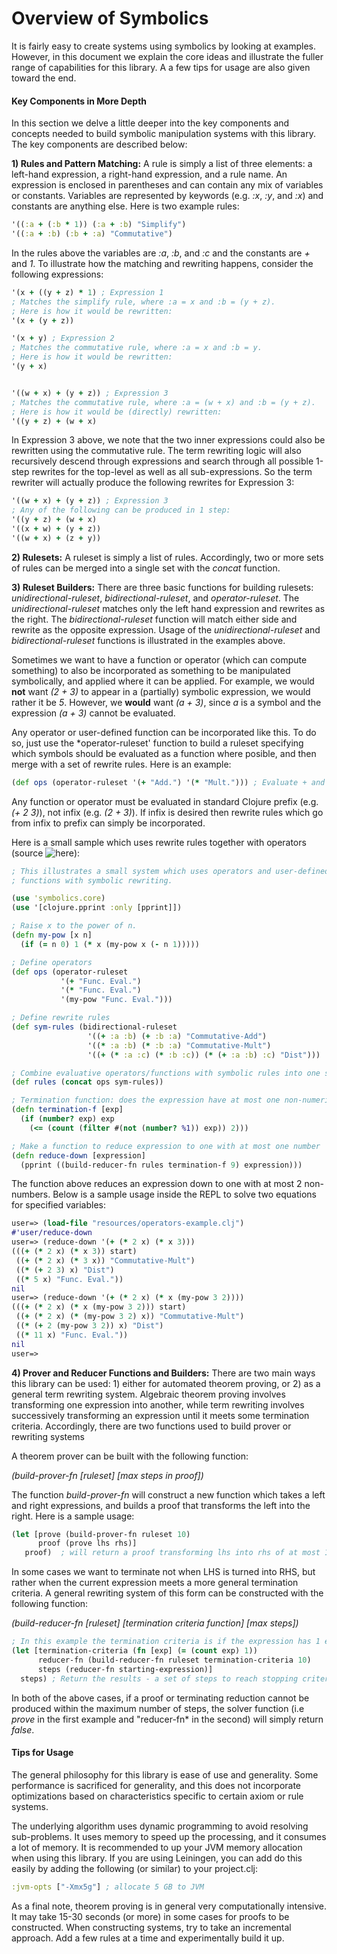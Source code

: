 Overview of Symbolics
===============

It is fairly easy to create systems using symbolics by looking at examples. However, 
in this document we explain the core ideas and illustrate the fuller range of capabilities 
for this library. A a few tips for usage are also given toward the end.

#### Key Components in More Depth

In this section we delve a little deeper into the key components and concepts needed to build symbolic
manipulation systems with this library. The key components are described below:

**1) Rules and Pattern Matching:** A rule is simply a list of three elements: a left-hand expression, 
a right-hand expression, and a rule name. An expression is enclosed in parentheses
and can contain any mix of variables or constants. Variables are represented by
keywords (e.g. *:x*, *:y*, and *:x*) and constants are anything else. Here is two example rules:

```clojure
'((:a + (:b * 1)) (:a + :b) "Simplify")
'((:a + :b) (:b + :a) "Commutative")
```
In the rules above the variables are *:a*, *:b*, and *:c* and the constants are *+* and *1*. 
To illustrate how the matching and rewriting happens, consider the following expressions:

```clojure
'(x + ((y + z) * 1) ; Expression 1
; Matches the simplify rule, where :a = x and :b = (y + z). 
; Here is how it would be rewritten:
'(x + (y + z))

'(x + y) ; Expression 2
; Matches the commutative rule, where :a = x and :b = y. 
; Here is how it would be rewritten:
'(y + x)


'((w + x) + (y + z)) ; Expression 3 
; Matches the commutative rule, where :a = (w + x) and :b = (y + z). 
; Here is how it would be (directly) rewritten:
'((y + z) + (w + x)
```
In Expression 3 above, we note that the two inner expressions could also be rewritten using
the commutative rule. The term rewriting logic will also recursively descend through expressions
and search through all possible 1-step rewrites for the top-level as well as all sub-expressions. So
the term rewriter will actually produce the following rewrites for Expression 3:

```clojure
'((w + x) + (y + z)) ; Expression 3
; Any of the following can be produced in 1 step:
'((y + z) + (w + x)
'((x + w) + (y + z))
'((w + x) + (z + y))
````

**2) Rulesets:** A ruleset is simply a list of rules. Accordingly, two or more sets of rules can be merged 
into a single set with the *concat* function.

**3) Ruleset Builders:** There are three basic functions for building rulesets: *unidirectional-ruleset*, 
*bidirectional-ruleset*, and *operator-ruleset*. The *unidirectional-ruleset* matches only the left hand expression
and rewrites as the right. The *bidirectional-ruleset* function will match either side and rewrite as the opposite 
expression. Usage of the *unidirectional-ruleset* and *bidirectional-ruleset* functions is illustrated in the examples 
above. 

Sometimes we want to have a function or operator (which can compute something) to also be incorporated as something
to be manipulated symbolically, and applied where it can be applied. For example, we would **not** want *(2 + 3)* to appear
in a (partially) symbolic expression, we would rather it be *5*. However, we **would** want *(a + 3)*, since *a* is a symbol
and the expression *(a + 3)* cannot be evaluated. 

Any operator or user-defined function can be incorporated like this. To do so, just use the *operator-ruleset' function 
to build a ruleset specifying which symbols should be evaluated as a function where posible, and then merge with a set of
rewrite rules. Here is an example:

```clojure
(def ops (operator-ruleset '(+ "Add.") '(* "Mult."))) ; Evaluate + and * where possible
```

Any function or operator must be evaluated in standard Clojure prefix (e.g. *(+ 2 3)*), not infix (e.g. *(2 + 3)*). 
If infix is desired then rewrite rules which go from infix to prefix can simply be incorporated.

Here is a small sample which uses rewrite rules together with operators (source ![here](../resources/operators-example.clj)):

```clojure
; This illustrates a small system which uses operators and user-defined
; functions with symbolic rewriting.

(use 'symbolics.core)
(use '[clojure.pprint :only [pprint]])

; Raise x to the power of n.
(defn my-pow [x n]
  (if (= n 0) 1 (* x (my-pow x (- n 1)))))

; Define operators
(def ops (operator-ruleset 
           '(+ "Func. Eval.") 
           '(* "Func. Eval.") 
           '(my-pow "Func. Eval.")))

; Define rewrite rules
(def sym-rules (bidirectional-ruleset 
                 '((+ :a :b) (+ :b :a) "Commutative-Add")
                 '((* :a :b) (* :b :a) "Commutative-Mult")
                 '((+ (* :a :c) (* :b :c)) (* (+ :a :b) :c) "Dist")))

; Combine evaluative operators/functions with symbolic rules into one set
(def rules (concat ops sym-rules))

; Termination function: does the expression have at most one non-numeric value?
(defn termination-f [exp]
  (if (number? exp) exp
    (<= (count (filter #(not (number? %1)) exp)) 2))) 

; Make a function to reduce expression to one with at most one number
(defn reduce-down [expression] 
  (pprint ((build-reducer-fn rules termination-f 9) expression)))
```

The function above reduces an expression down to one with at most 2 non-numbers.
Below is a sample usage inside the REPL to solve two equations for specified
variables:

```clojure
user=> (load-file "resources/operators-example.clj")
#'user/reduce-down
user=> (reduce-down '(+ (* 2 x) (* x 3)))
(((+ (* 2 x) (* x 3)) start)
 ((+ (* 2 x) (* 3 x)) "Commutative-Mult")
 ((* (+ 2 3) x) "Dist")
 ((* 5 x) "Func. Eval."))
nil
user=> (reduce-down '(+ (* 2 x) (* x (my-pow 3 2))))
(((+ (* 2 x) (* x (my-pow 3 2))) start)
 ((+ (* 2 x) (* (my-pow 3 2) x)) "Commutative-Mult")
 ((* (+ 2 (my-pow 3 2)) x) "Dist")
 ((* 11 x) "Func. Eval."))
nil
user=>
```

**4) Prover and Reducer Functions and Builders:** There are two main ways this
library can be used: 1) either for automated theorem proving, or 2) as a general
term rewriting system. Algebraic theorem proving involves transforming one 
expression into another, while term rewriting involves successively transforming
an expression until it meets some termination criteria. Accordingly, there are two
functions used to build prover or rewriting systems

A theorem prover can be built with the following function:

*(build-prover-fn [ruleset] [max steps in proof])*

The function *build-prover-fn* will construct a new function which takes a 
left and right expressions, and builds a proof that transforms the left into the 
right. Here is a sample usage:

```clojure
(let [prove (build-prover-fn ruleset 10)
      proof (prove lhs rhs)]
   proof)  ; will return a proof transforming lhs into rhs of at most 10 steps
```

In some cases we want to terminate not when LHS is turned into RHS, but rather 
when the current expression meets a more general termination criteria. A general 
rewriting system of this form can be constructed with the following function:

*(build-reducer-fn [ruleset] [termination criteria function] [max steps])*

```clojure
; In this example the termination criteria is if the expression has 1 element.
(let [termination-criteria (fn [exp] (= (count exp) 1)) 
      reducer-fn (build-reducer-fn ruleset termination-criteria 10)
      steps (reducer-fn starting-expression)]
  steps) ; Return the results - a set of steps to reach stopping criteria
```
In both of the above cases, if a proof or terminating reduction cannot be produced
within the maximum number of steps, the solver function (i.e *prove* in the first
example and "reducer-fn* in the second) will simply return *false*.

#### Tips for Usage

The general philosophy for this library is ease of use and generality. Some 
performance is sacrificed for generality, and this does not incorporate optimizations
based on characteristics specific to certain axiom or rule systems. 

The underlying algorithm uses dynamic programming to avoid resolving 
sub-problems. It uses memory to speed up the processing, and it consumes a lot of memory.
It is recommended to up your JVM memory allocation when using this library. If you are using
Leiningen, you can add do this easily by adding the following (or similar) to your project.clj:

```clojure
:jvm-opts ["-Xmx5g"] ; allocate 5 GB to JVM
```

As a final note, theorem proving is in general very computationally intensive. It
may take 15-30 seconds (or more) in some cases for proofs to be constructed. When constructing
systems, try to take an incremental approach. Add a few rules at a time and experimentally build it up. 

